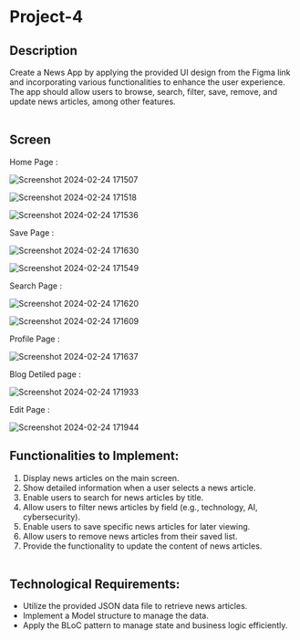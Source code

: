 # Project-4

## Description

Create a News App by applying the provided UI design from the Figma link and incorporating various functionalities to enhance the user experience. The app should allow users to browse, search, filter, save, remove, and update news articles, among other features.
<br></br>

## Screen 

Home Page : 


![Screenshot 2024-02-24 171507](https://github.com/Saadxf/Project-4/assets/123157306/a407d160-767a-436e-9632-eafed422028e)

![Screenshot 2024-02-24 171518](https://github.com/Saadxf/Project-4/assets/123157306/c1f1c86e-32c4-44b7-b2ac-c7d865ce6a5d)

![Screenshot 2024-02-24 171536](https://github.com/Saadxf/Project-4/assets/123157306/ad98de0d-5c1d-4e4b-90ef-78de74a44c4f)


Save Page : 

![Screenshot 2024-02-24 171630](https://github.com/Saadxf/Project-4/assets/123157306/74cc083b-407a-4366-b5c8-95e3db1f5548)


![Screenshot 2024-02-24 171549](https://github.com/Saadxf/Project-4/assets/123157306/9aee4bec-0dd5-410b-8c72-a6e9b22ef31d)

Search Page : 

![Screenshot 2024-02-24 171620](https://github.com/Saadxf/Project-4/assets/123157306/244bccff-b04b-4a53-96cd-1ed4ed4acb30)

![Screenshot 2024-02-24 171609](https://github.com/Saadxf/Project-4/assets/123157306/4cfed62b-df20-4103-a09d-acf0e59234ec)


Profile Page : 

![Screenshot 2024-02-24 171637](https://github.com/Saadxf/Project-4/assets/123157306/92a589b8-0916-4eda-8b3c-d683e48239f0)


Blog Detiled page : 

![Screenshot 2024-02-24 171933](https://github.com/Saadxf/Project-4/assets/123157306/5f22c41e-f40d-405b-a55f-8526c5c7fad9)

Edit Page : 

![Screenshot 2024-02-24 171944](https://github.com/Saadxf/Project-4/assets/123157306/a1f27a26-f8af-44ac-b44a-6dfc0d200471)

## Functionalities to Implement:
1. Display news articles on the main screen.
2. Show detailed information when a user selects a news article.
3. Enable users to search for news articles by title.
4. Allow users to filter news articles by field (e.g., technology, AI, cybersecurity).
5. Enable users to save specific news articles for later viewing.
6. Allow users to remove news articles from their saved list.
7. Provide the functionality to update the content of news articles.
<br></br>

## Technological Requirements:
- Utilize the provided JSON data file to retrieve news articles.
- Implement a Model structure to manage the data.
- Apply the BLoC pattern to manage state and business logic efficiently.



